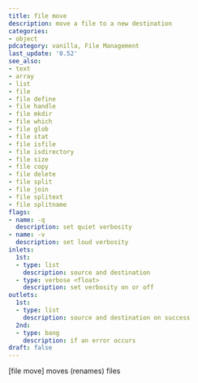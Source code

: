 ```yaml
---
title: file move
description: move a file to a new destination
categories:
- object
pdcategory: vanilla, File Management
last_update: '0.52'
see_also:
- text
- array
- list
- file
- file define
- file handle
- file mkdir
- file which
- file glob
- file stat
- file isfile
- file isdirectory
- file size
- file copy
- file delete
- file split
- file join
- file splitext
- file splitname
flags:
- name: -q
  description: set quiet verbosity
- name: -v
  description: set loud verbosity
inlets:
  1st:
  - type: list
    description: source and destination
  - type: verbose <float>
    description: set verbosity on or off
outlets:
  1st:
  - type: list
    description: source and destination on success
  2nd:
  - type: bang
    description: if an error occurs
draft: false
---
```

[file move] moves (renames) files
